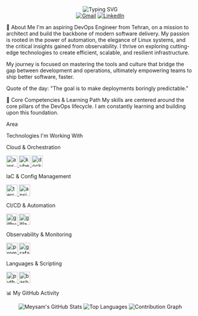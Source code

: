 <!--
Hello! You've found the source code for my GitHub profile.
Feel free to use this as inspiration for your own!
-->

<!-- Header Section -->

<div align="center">
<img src="https://www.google.com/search?q=https://readme-typing-svg.herokuapp.com%3Ffont%3DFira%2BCode%26size%3D30%26pause%3D1000%26color%3D00BFFF%26center%3Dtrue%26vCenter%3Dtrue%26width%3D435%26lines%3DHi%2Bthere%252C%2BI%27m%2BMeysam%2B%25F0%259F%2591%258B%3BI%27m%2Ban%2BAspiring%2BDevOps%2BEngineer" alt="Typing SVG" />
</div>

<div align="center">
<a href="mailto:meysam.mp1993@gmail.com"><img src="https://img.shields.io/badge/Gmail-D14836?style=for-the-badge&logo=gmail&logoColor=white" alt="Gmail"/></a>
<a href="[YOUR_LINKEDIN_URL]"><img src="https://www.google.com/search?q=https://img.shields.io/badge/LinkedIn-0077B5%3Fstyle%3Dfor-the-badge%26logo%3Dlinkedin%26logoColor%3Dwhite" alt="LinkedIn"/></a>
</div>

🚀 About Me
I'm an aspiring DevOps Engineer from Tehran, on a mission to architect and build the backbone of modern software delivery. My passion is rooted in the power of automation, the elegance of Linux systems, and the critical insights gained from observability. I thrive on exploring cutting-edge technologies to create efficient, scalable, and resilient infrastructure.

My journey is focused on mastering the tools and culture that bridge the gap between development and operations, ultimately empowering teams to ship better software, faster.

Quote of the day: "The goal is to make deployments boringly predictable."

🎯 Core Competencies & Learning Path
My skills are centered around the core pillars of the DevOps lifecycle. I am constantly learning and building upon this foundation.

Area

Technologies I'm Working With

Cloud & Orchestration

<p align="left"> <a href="https://aws.amazon.com" target="_blank" rel="noreferrer"> <img src="https://www.google.com/search?q=https://raw.githubusercontent.com/devicons/devicon/master/icons/amazonwebservices/amazonwebservices-original-wordmark.svg" alt="aws" width="30" height="30"/> </a> <a href="https://kubernetes.io" target="_blank" rel="noreferrer"> <img src="https://www.google.com/search?q=https://www.vectorlogo.zone/logos/kubernetes/kubernetes-icon.svg" alt="kubernetes" width="30" height="30"/> </a> <a href="https://www.docker.com/" target="_blank" rel="noreferrer"> <img src="https://www.google.com/search?q=https://raw.githubusercontent.com/devicons/devicon/master/icons/docker/docker-plain-wordmark.svg" alt="docker" width="30" height="30"/> </a> </p>

IaC & Config Management

<p align="left"> <a href="https://www.terraform.io" target="_blank" rel="noreferrer"> <img src="https://www.google.com/search?q=https://www.vectorlogo.zone/logos/terraformio/terraformio-icon.svg" alt="terraform" width="30" height="30"/> </a> <a href="https://www.ansible.com/" target="_blank" rel="noreferrer"> <img src="https://www.google.com/search?q=https://www.vectorlogo.zone/logos/ansible/ansible-icon.svg" alt="ansible" width="30" height="30"/> </a> </p>

CI/CD & Automation

<p align="left"> <a href="https://github.com/features/actions" target="_blank" rel="noreferrer"> <img src="https://www.google.com/search?q=https://www.vectorlogo.zone/logos/github/github-icon.svg" alt="githubactions" width="30" height="30"/> </a> <a href="https://about.gitlab.com/" target="_blank" rel="noreferrer"> <img src="https://www.google.com/search?q=https://www.vectorlogo.zone/logos/gitlab/gitlab-icon.svg" alt="gitlab" width="30" height="30"/> </a> </p>

Observability & Monitoring

<p align="left"> <a href="https://prometheus.io/" target="_blank" rel="noreferrer"> <img src="https://www.google.com/search?q=https://www.vectorlogo.zone/logos/prometheusio/prometheusio-icon.svg" alt="prometheus" width="30" height="30"/> </a> <a href="https://grafana.com" target="_blank" rel="noreferrer"> <img src="https://www.google.com/search?q=https://www.vectorlogo.zone/logos/grafana/grafana-icon.svg" alt="grafana" width="30" height="30"/> </a> </p>

Languages & Scripting

<p align="left"> <a href="https://www.python.org" target="_blank" rel="noreferrer"> <img src="https://www.google.com/search?q=https://raw.githubusercontent.com/devicons/devicon/master/icons/python/python-original.svg" alt="python" width="30" height="30"/> </a> <a href="https://www.gnu.org/software/bash/" target="_blank" rel="noreferrer"> <img src="https://www.google.com/search?q=https://www.vectorlogo.zone/logos/gnu_bash/gnu_bash-icon.svg" alt="bash" width="30" height="30"/> </a> </p>

📊 My GitHub Activity
<div align="center">

<!-- GitHub Stats -->

<img src="https://github-readme-stats.vercel.app/api?username=[YOUR_GITHUB_USERNAME]&show_icons=true&theme=dracula&hide_border=true&count_private=true" alt="Meysam's GitHub Stats" />

<!-- Top Languages -->

<img src="https://www.google.com/search?q=https://github-readme-stats.vercel.app/api/top-langs/%3Fusername%3D[YOUR_GITHUB_USERNAME]&layout=compact&theme=dracula&hide_border=true" alt="Top Languages" />

<!-- Contribution Snake -->

<img src="https://www.google.com/search?q=https://github-readme-activity-graph.vercel.app/graph%3Fusername%3D[YOUR_GITHUB_USERNAME]&theme=dracula&hide_border=true" alt="Contribution Graph" />

</div>

<!--
Thanks for visiting!
-->
